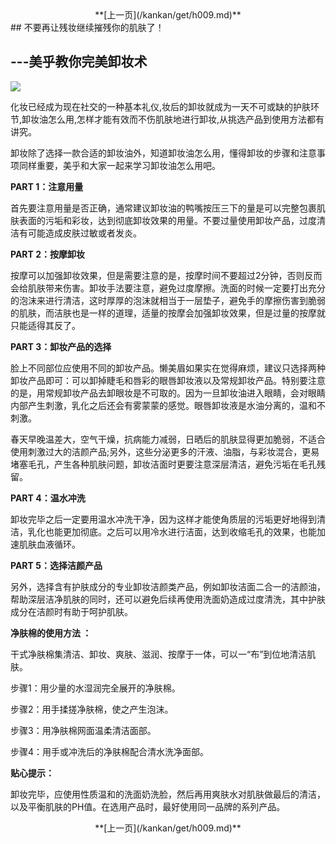 <center>**[上一页](/kankan/get/h009.md)**</center>
## 不要再让残妆继续摧残你的肌肤了！

## ---美乎教你完美卸妆术

**![](/kankan/h010.jpg)**

化妆已经成为现在社交的一种基本礼仪,妆后的卸妆就成为一天不可或缺的护肤环节,卸妆油怎么用,怎样才能有效而不伤肌肤地进行卸妆,从挑选产品到使用方法都有讲究。

卸妆除了选择一款合适的卸妆油外，知道卸妆油怎么用，懂得卸妆的步骤和注意事项同样重要，美乎和大家一起来学习卸妆油怎么用吧。

**PART 1：注意用量**

首先要注意用量是否正确，通常建议卸妆油的鸭嘴按压三下的量是可以完整包裹肌肤表面的污垢和彩妆，达到彻底卸妆效果的用量。不要过量使用卸妆产品，过度清洁有可能造成皮肤过敏或者发炎。

**PART 2：按摩卸妆**

按摩可以加强卸妆效果，但是需要注意的是，按摩时间不要超过2分钟，否则反而会给肌肤带来伤害。卸妆手法要注意，避免过度摩擦。洗面的时候一定要打出充分的泡沫来进行清洁，这时厚厚的泡沫就相当于一层垫子，避免手的摩擦伤害到脆弱的肌肤，而洁肤也是一样的道理，适量的按摩会加强卸妆效果，但是过量的按摩就只能适得其反了。

**PART 3：卸妆产品的选择**

脸上不同部位应使用不同的卸妆产品。懒美眉如果实在觉得麻烦，建议只选择两种卸妆产品即可：可以卸掉睫毛和唇彩的眼唇卸妆液以及常规卸妆产品。特别要注意的是，用常规卸妆产品去卸眼妆是不可取的。因为一旦卸妆油进入眼睛，会对眼睛内部产生刺激，乳化之后还会有雾蒙蒙的感觉。眼唇卸妆液是水油分离的，温和不刺激。

春天早晚温差大，空气干燥，抗病能力减弱，日晒后的肌肤显得更加脆弱，不适合使用刺激过大的洁颜产品;另外，这些分泌更多的汗液、油脂，与彩妆混合，更易堵塞毛孔，产生各种肌肤问题，卸妆洁面时更要注意深层清洁，避免污垢在毛孔残留。

**PART 4：温水冲洗**

卸妆完毕之后一定要用温水冲洗干净，因为这样才能使角质层的污垢更好地得到清洁，乳化也能更加彻底。之后可以用冷水进行洁面，达到收缩毛孔的效果，也能加速肌肤血液循环。

**PART 5：选择洁颜产品**

另外，选择含有护肤成分的专业卸妆洁颜类产品，例如卸妆洁面二合一的洁颜油，帮助深层洁净肌肤的同时，还可以避免后续再使用洗面奶造成过度清洗，其中护肤成分在洁颜时有助于呵护肌肤。

**净肤棉的使用方法 ：**

干式净肤棉集清洁、卸妆、爽肤、滋润、按摩于一体，可以一“布”到位地清洁肌肤。

步骤1：用少量的水湿润完全展开的净肤棉。

步骤2：用手揉搓净肤棉，使之产生泡沫。

步骤3：用净肤棉网面温柔清洁面部。

步骤4：用手或冲洗后的净肤棉配合清水洗净面部。

**贴心提示：**

卸妆完毕，应使用性质温和的洗面奶洗脸，然后再用爽肤水对肌肤做最后的清洁，以及平衡肌肤的PH值。在选用产品时，最好使用同一品牌的系列产品。

<center>**[上一页](/kankan/get/h009.md)**</center>